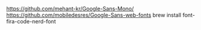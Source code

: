 https://github.com/mehant-kr/Google-Sans-Mono/
https://github.com/mobiledesres/Google-Sans-web-fonts
brew install font-fira-code-nerd-font
